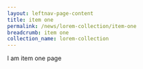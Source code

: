 ```yaml
---
layout: leftnav-page-content
title: item one
permalink: /news/lorem-collection/item-one
breadcrumb: item one
collection_name: lorem-collection
---
```


I am item one page 
